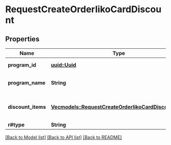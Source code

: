# RequestCreateOrderIikoCardDiscount

## Properties

Name | Type | Description | Notes
------------ | ------------- | ------------- | -------------
**program_id** | [**uuid::Uuid**](uuid::Uuid.md) | Card program ID. | 
**program_name** | **String** | Card program name. | 
**discount_items** | [**Vec<models::RequestCreateOrderIikoCardDiscountItem>**](RequestCreateOrderIikoCardDiscountItem.md) | Discount information for order items. | 
**r#type** | **String** |  | 

[[Back to Model list]](../README.md#documentation-for-models) [[Back to API list]](../README.md#documentation-for-api-endpoints) [[Back to README]](../README.md)


